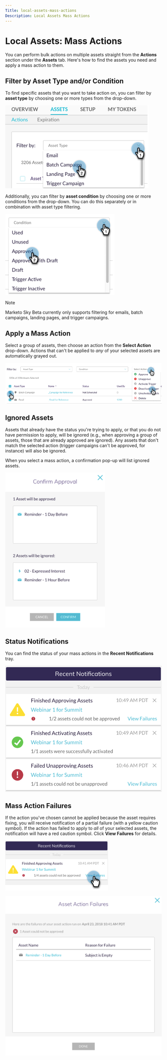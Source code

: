 ```yaml
---
Title: local-assets-mass-actions
Description: Local Assets Mass Actions
---
```


# Local Assets: Mass Actions

You can perform bulk actions on multiple assets straight from the **Actions** section under the **Assets** tab. Here's how to find the assets you need and apply a mass action to them.

## Filter by Asset Type and/or Condition

To find specific assets that you want to take action on, you can filter by **asset type** by choosing one or more types from the drop-down.

   ![Image One](/help/sky/assets/programs/local-assets-mass-actions/local-assets-mass-actions-1.png)

Additionally, you can filter by **asset condition** by choosing one or more conditions from the drop-down. You can do this separately or in combination with asset type filtering.

   ![Image Two](/help/sky/assets/programs/local-assets-mass-actions/local-assets-mass-actions-2.png)

>[!NOTE]
>
>Marketo Sky Beta currently only supports filtering for emails,
>batch campaigns, landing pages, and trigger campaigns.

## Apply a Mass Action

Select a group of assets, then choose an action from the **Select Action** drop-down. Actions that can't be applied to _any_ of your selected assets are automatically grayed out.

   ![Image Three](/help/sky/assets/programs/local-assets-mass-actions/local-assets-mass-actions-3.png)

## Ignored Assets

Assets that already have the status you're trying to apply, or that you do not have permission to apply, will be ignored (e.g., when approving a group of assets, those that are already approved are ignored). Any assets that don't match the selected action (trigger campaigns can't be approved, for instance) will also be ignored.

When you select a mass action, a confirmation pop-up will list ignored assets.

   ![Image Four](/help/sky/assets/programs/local-assets-mass-actions/local-assets-mass-actions-4.png)

## Status Notifications

You can find the status of your mass actions in the **Recent Notifications** tray.

   ![Image Five](/help/sky/assets/programs/local-assets-mass-actions/local-assets-mass-actions-5.png)

## Mass Action Failures

If the action you've chosen cannot be applied because the asset requires fixing, you will receive notification of a partial failure (with a yellow caution symbol). If the action has failed to apply to _all_ of your selected assets, the notification will have a red caution symbol. Click **View Failures** for details.

   ![Image Six](/help/sky/assets/programs/local-assets-mass-actions/local-assets-mass-actions-6.png)

   ![Image Seven](/help/sky/assets/programs/local-assets-mass-actions/local-assets-mass-actions-7.png)

